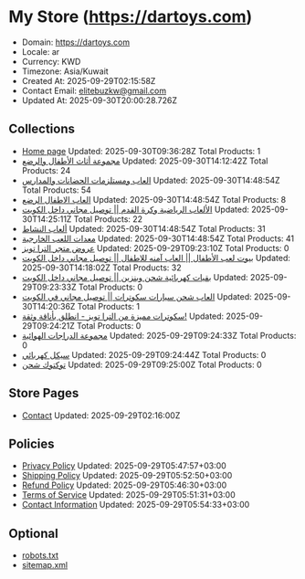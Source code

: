 # My Store (https://dartoys.com)

- Domain: https://dartoys.com
- Locale: ar
- Currency: KWD
- Timezone: Asia/Kuwait
- Created At: 2025-09-29T02:15:58Z
- Contact Email: elitebuzkw@gmail.com
- Updated At: 2025-09-30T20:00:28.726Z

## Collections

- [Home page](https://dartoys.com/collections/frontpage)
  Updated: 2025-09-30T09:36:28Z
  Total Products: 1
- [مجموعة أثاث الأطفال والرضع](https://dartoys.com/collections/مجموعة-أثاث-الأطفال-والرضع)
  Updated: 2025-09-30T14:12:42Z
  Total Products: 24
- [العاب ومستلزمات الحضانات والمدارس](https://dartoys.com/collections/العاب-ومستلزمات-الحضانات-والمدارس)
  Updated: 2025-09-30T14:48:54Z
  Total Products: 54
- [العاب الاطفال الرضع](https://dartoys.com/collections/العاب-الاطفال-الرضع)
  Updated: 2025-09-30T14:48:54Z
  Total Products: 8
- [الألعاب الرياضية وكرة القدم || توصيل مجاني داخل الكويت](https://dartoys.com/collections/الألعاب-الرياضية-وكرة-القدم-توصيل-مجاني-داخل-الكويت)
  Updated: 2025-09-30T14:25:11Z
  Total Products: 22
- [ألعاب النشاط](https://dartoys.com/collections/ألعاب-النشاط)
  Updated: 2025-09-30T14:48:54Z
  Total Products: 31
- [معدات اللعب الخارجية](https://dartoys.com/collections/معدات-اللعب-الخارجية)
  Updated: 2025-09-30T14:48:54Z
  Total Products: 41
- [عروض متجر الترا تويز](https://dartoys.com/collections/عروض-متجر-الترا-تويز)
  Updated: 2025-09-29T09:23:10Z
  Total Products: 0
- [بيوت لعب الأطفال || العاب آمنه للاطفال || توصيل مجاني داخل الكويت](https://dartoys.com/collections/بيوت-لعب-الأطفال-العاب-آمنه-للاطفال-توصيل-مجاني-داخل-الكويت)
  Updated: 2025-09-30T14:18:02Z
  Total Products: 32
- [بقيات كهربائية شحن وبنزين || توصيل مجاني داخل الكويت](https://dartoys.com/collections/بقيات-كهربائية-شحن-وبنزين-توصيل-مجاني-داخل-الكويت)
  Updated: 2025-09-29T09:23:33Z
  Total Products: 0
- [العاب شحن سيارات سكوترات || توصيل مجاني في الكويت](https://dartoys.com/collections/العاب-شحن-سيارات-سكوترات-توصيل-مجاني-في-الكويت)
  Updated: 2025-09-30T14:20:36Z
  Total Products: 1
- [سكوترات مميزة من الترا تويز - انطلق بأناقة وثقة!](https://dartoys.com/collections/سكوترات-مميزة-من-الترا-تويز-انطلق-بأناقة-وثقة)
  Updated: 2025-09-29T09:24:21Z
  Total Products: 0
- [مجموعة الدراجات الهوائية](https://dartoys.com/collections/مجموعة-الدراجات-الهوائية)
  Updated: 2025-09-29T09:24:33Z
  Total Products: 0
- [سيكل كهربائي](https://dartoys.com/collections/سيكل-كهربائي)
  Updated: 2025-09-29T09:24:44Z
  Total Products: 0
- [توكتوك شحن](https://dartoys.com/collections/توكتوك-شحن)
  Updated: 2025-09-29T09:25:00Z
  Total Products: 0

## Store Pages

- [Contact](https://dartoys.com/pages/contact)
  Updated: 2025-09-29T02:16:00Z

## Policies

- [Privacy Policy](https://dartoys.com/policies/privacy-policy)
  Updated: 2025-09-29T05:47:57+03:00
- [Shipping Policy](https://dartoys.com/policies/shipping-policy)
  Updated: 2025-09-29T05:52:50+03:00
- [Refund Policy](https://dartoys.com/policies/refund-policy)
  Updated: 2025-09-29T05:46:30+03:00
- [Terms of Service](https://dartoys.com/policies/terms-of-service)
  Updated: 2025-09-29T05:51:31+03:00
- [Contact Information](https://dartoys.com/policies/contact-information)
  Updated: 2025-09-29T05:54:33+03:00

## Optional

- [robots.txt](https://dartoys.com/robots.txt)
- [sitemap.xml](https://dartoys.com/sitemap.xml)
